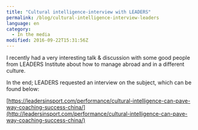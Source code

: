 ```yaml
---
title: "Cultural intelligence-interview with LEADERS"
permalink: /blog/cultural-intelligence-interview-leaders
language: en
category:
  - In the media
modified: 2016-09-22T15:31:56Z
---
```


I recently had a very interesting talk & discussion with some good people from LEADERS Institute about how to manage abroad and in a different culture.

In the end; LEADERS requested an interview on the subject, which can be found below:

[https://leadersinsport.com/performance/cultural-intelligence-can-pave-way-coaching-success-china/](http://leadersinsport.com/performance/cultural-intelligence-can-pave-way-coaching-success-china/)
